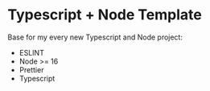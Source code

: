 # Typescript + Node Template

Base for my every new Typescript and Node project:

 - ESLINT
 - Node >= 16
 - Prettier
 - Typescript